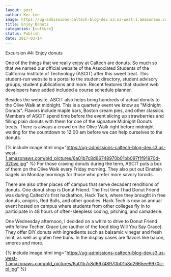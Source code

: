 ```yaml
---
layout: post
author: Ker Lee
image: https://ug-admissions-caltech-blog-dev.s3.us-west-1.amazonaws.com/old_pictures/6a01b7c8d66748970b01b7c8dbfa7d970b-pi.jpg
title: Enjoy Donuts
categories: [culture]
status: Publish
date: 2017-03-14
---
```


Excursion #4: Enjoy donuts

One of the things that we really enjoy at Caltech are donuts. So much so that we named our official website of the Associated Students of the California Institute of Technology (ASCIT) after this sweet treat. This student-run website is a portal to the student directory, student advisory groups, student publications and more. Recent features that student web developers have added included a course schedule planner.

Besides the website, ASCIT also helps bring hundreds of actual donuts to the Olive Walk at midnight. This is a quarterly event we know as "Midnight Donuts". Flavors include maple bars, Boston cream pies, and other classics. Members of ASCIT spend time before the event slicing up strawberries and filling plain donuts with them for one of the signature Midnight Donuts treats. There is always a crowd on the Olive Walk right before midnight waiting for the countdown to 12:00 am before we can help ourselves to the donuts.


{% include image.html img="https://ug-admissions-caltech-blog-dev.s3.us-west-1.amazonaws.com/old_pictures/6a01b7c8d66748970b01bb097f1f91970d-320wi.jpg" %}
For those craving donuts during the term, ASCIT puts a box of them on the Olive Walk every Friday morning. They also put out Einstein bagels on Monday mornings for those who prefer more savory toroids.

There are also other places off campus that serve decadent renditions of donuts. One donut shop is Donut Friend. The first time I had Donut Friend was during Caltech's first hackathon, Hack Tech, where they brought in free donuts, onigiris, Red Bulls, and other goodies. Hack Tech is now an annual event hosted on campus where students from other colleges fly in to participate in 48 hours of often-sleepless coding, pitching, and camaderie.

One Wednesday afternoon, I decided on a whim to drive to Donut Friend with fellow Techer, Grace Lee (author of the food blog Will You Say Grace). They offer DIY donuts with ingredients such as balsamic vinegar and fresh mint, as well as gluten free buns. In the display cases are flavors like bacon, smores and more.


{% include image.html img="https://ug-admissions-caltech-blog-dev.s3.us-west-1.amazonaws.com/old_pictures/6a01b7c8d66748970b01b8d2665ee9970c-pi.jpg" %}

